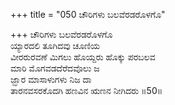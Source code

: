 +++
title = "050 ಚೌರಿಗಳು ಬಲವೆರಡರೊಳಗೊ"

+++
ಚೌರಿಗಳು ಬಲವೆರಡರೊಳಗೊ  
ಯ್ಯಾರದಲಿ ತೂಗಿದವು ಚೂಣಿಯ  
ವೀರರುರವಣೆ ಮಿಗಲು ಹೊಯ್ದರು ಹೊಕ್ಕು ಪರಬಲವ  
ಮಾರಿ ಮೊಗವಡದೆರೆದವೊಲು ಜ  
ಜ್ಝಾರ ಮಾಸಾಳುಗಳು ನಿಜ ದಾ  
ತಾರನವಸರಕೊದಗಿ ಹಣವಿನ ಋಣನ ನೀಗಿದರು   ॥50॥